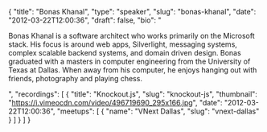 {
  "title": "Bonas Khanal",
  "type": "speaker",
  "slug": "bonas-khanal",
  "date": "2012-03-22T12:00:36",
  "draft": false,
  "bio": "<p>Bonas Khanal is a software architect who works primarily on the Microsoft stack. His focus is around web apps, Silverlight, messaging systems, complex scalable backend systems, and domain driven design. Bonas graduated with a masters in computer engineering from the University of Texas at Dallas. When away from his computer, he enjoys hanging out with friends, photography and playing chess.</p>",
  "recordings": [
    {
      "title": "Knockout.js",
      "slug": "knockout-js",
      "thumbnail": "https://i.vimeocdn.com/video/496719690_295x166.jpg",
      "date": "2012-03-22T12:00:36",
      "meetups": [
        {
          "name": "VNext Dallas",
          "slug": "vnext-dallas"
        }
      ]
    }
  ]
}